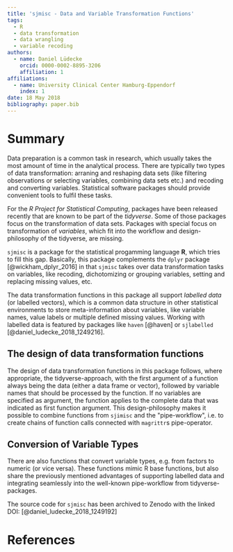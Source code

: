 ```yaml
---
title: 'sjmisc - Data and Variable Transformation Functions'
tags:
  - R
  - data transformation
  - data wrangling
  - variable recoding
authors:
  - name: Daniel Lüdecke
    orcid: 0000-0002-8895-3206
    affiliation: 1
affiliations:
  - name: University Clinical Center Hamburg-Eppendorf
    index: 1
date: 18 May 2018
bibliography: paper.bib
---
```


# Summary

Data preparation is a common task in research, which usually takes the most amount of time in the analytical process. There are typically two types of data transformation: arraning and reshaping data sets (like filtering observations or selecting variables, combining data sets etc.) and recoding and converting variables. Statistical software packages should provide convenient tools to fulfil these tasks.

For the _R Project for Statistical Computing_, packages have been released recently that are known to be part of the _tidyverse_. Some of those packages focus on the transformation of data sets. Packages with special focus on transformation of _variables_, which fit into the workflow and design-philosophy of the tidyverse, are missing.

``sjmisc`` is a package for the statistical progamming language **R**, which tries to fill this gap. Basically, this package complements the ``dplyr`` package [@wickham_dplyr_2016] in that ``sjmisc`` takes over data transformation tasks on variables, like recoding, dichotomizing or grouping variables, setting and replacing missing values, etc.

The data transformation functions in this package all support _labelled data_ (or labelled vectors), which is a common data structure in other statistical environments to store meta-information about variables, like variable names, value labels or multiple defined missing values. Working with labelled data is featured by packages like ``haven`` [@haven] or ``sjlabelled`` [@daniel_ludecke_2018_1249216].

## The design of data transformation functions

The design of data transformation functions in this package follows, where appropriate, the tidyverse-approach, with the first argument of a function always being the data (either a data frame or vector), followed by variable names that should be processed by the function. If no variables are specified as argument, the function applies to the complete data that was indicated as first function argument. This design-philosophy makes it possible to combine functions from ``sjimisc`` and the "pipe-workflow", i.e. to create chains of function calls connected with ``magrittr``s pipe-operator.

## Conversion of Variable Types

There are also functions that convert variable types, e.g. from factors to numeric (or vice versa). These functions mimic R base functions, but also share the previously mentioned advantages of supporting labelled data and integrating seamlessly into the well-known pipe-workflow from tidyverse-packages.

The source code for ``sjmisc`` has been archived to Zenodo with the linked DOI: [@daniel_ludecke_2018_1249192]

# References
